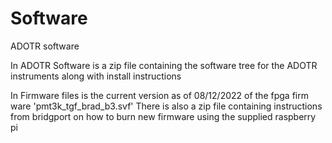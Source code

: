 # Software
ADOTR software 

In ADOTR Software is a zip file containing the software tree for the ADOTR instruments along with install instructions

In Firmware files is the current version as of 08/12/2022 of the fpga firm ware 'pmt3k_tgf_brad_b3.svf'
There is also a zip file containing instructions from bridgport on how to burn new firmware using the supplied raspberry pi


